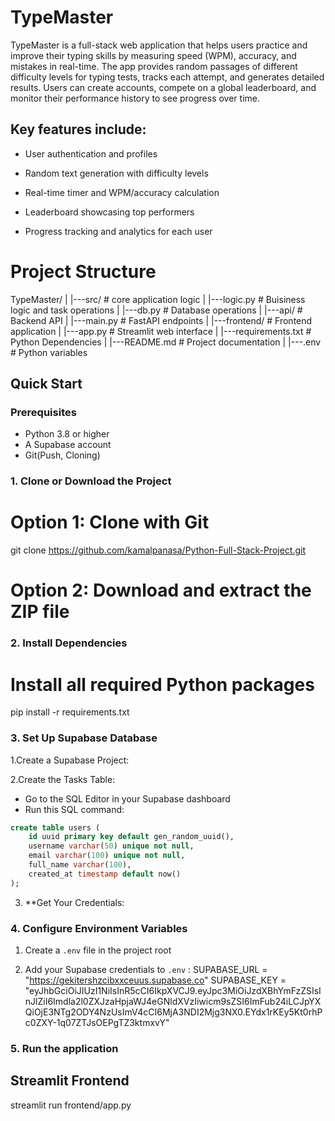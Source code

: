 # TypeMaster

TypeMaster is a full-stack web application that helps users practice and improve their typing skills by measuring speed (WPM), accuracy, and mistakes in real-time. The app provides random passages of different difficulty levels for typing tests, tracks each attempt, and generates detailed results. Users can create accounts, compete on a global leaderboard, and monitor their performance history to see progress over time.

## Key features include:

- User authentication and profiles

- Random text generation with difficulty levels

- Real-time timer and WPM/accuracy calculation

- Leaderboard showcasing top performers

- Progress tracking and analytics for each user

# Project Structure

TypeMaster/
|
|---src/                # core application logic
|   |---logic.py        # Buisiness logic and task
operations
|   |---db.py           # Database operations
|
|---api/                # Backend API
|   |---main.py         # FastAPI endpoints
|
|---frontend/           # Frontend application
|   |---app.py          # Streamlit web interface
|
|---requirements.txt    # Python Dependencies
|
|---README.md           # Project documentation
|
|---.env                # Python variables

## Quick Start

### Prerequisites

- Python 3.8 or higher
- A Supabase account
- Git(Push, Cloning)

### 1. Clone or Download the Project
# Option 1: Clone with Git
git clone <https://github.com/kamalpanasa/Python-Full-Stack-Project.git>

# Option 2: Download and extract the ZIP file

### 2. Install Dependencies
# Install all required Python packages
pip install -r requirements.txt

### 3. Set Up Supabase Database

1.Create a Supabase Project:

2.Create the Tasks Table:

- Go to the SQL Editor in your Supabase dashboard
- Run this SQL command:

``` sql
create table users (
    id uuid primary key default gen_random_uuid(),
    username varchar(50) unique not null,
    email varchar(100) unique not null,
    full_name varchar(100),
    created_at timestamp default now()
);

```

3. **Get Your Credentials:

### 4. Configure Environment Variables

1. Create a `.env` file in the project root

2. Add your Supabase credentials to `.env` :
SUPABASE_URL = "https://gekitershzcibxxceuus.supabase.co"
SUPABASE_KEY = "eyJhbGciOiJIUzI1NiIsInR5cCI6IkpXVCJ9.eyJpc3MiOiJzdXBhYmFzZSIsInJlZiI6Imdla2l0ZXJzaHpjaWJ4eGNldXVzIiwicm9sZSI6ImFub24iLCJpYXQiOjE3NTg2ODY4NzUsImV4cCI6MjA3NDI2Mjg3NX0.EYdx1rKEy5Kt0rhPc0ZXY-1q07ZTJsOEPgTZ3ktmxvY"

### 5. Run the application

## Streamlit Frontend
streamlit run frontend/app.py